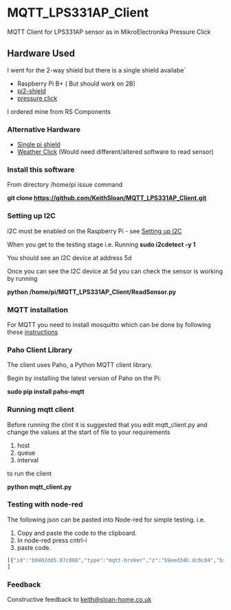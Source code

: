 # MQTT_LPS331AP_Client
MQTT Client for LPS331AP sensor as in MikroElectronika Pressure Click

## Hardware Used
I went for the 2-way shield but there is a single shield availabe`

* Raspberry Pi B+ ( But should work on 2B)
* [pi2-shield](http://www.mikroe.com/click/pi2-shield/)
* [pressure click](http://www.mikroe.com/click/pressure/)

I ordered mine from RS Components

### Alternative Hardware
* [Single pi shield](http://www.mikroe.com/click/pi-shield/)
* [Weather Click](http://www.mikroe.com/click/weather/)
(Would need different/altered software to read sensor)

### Install this software
From directory /home/pi issue command

**git clone https://github.com/KeithSloan/MQTT_LPS331AP_Client.git**

### Setting up I2C
I2C must be enabled on the Raspberry Pi - 
see [Setting up I2C](http://www.raspberrypi-spy.co.uk/2014/11/enabling-the-i2c-interface-on-the-raspberry-pi)

When you get to the testing stage i.e. Running 
**sudo i2cdetect -y 1**

You should see an I2C device at address 5d

Once you can see the I2C device at 5d you can check the sensor is working by running

**python /home/pi/MQTT_LPS331AP_Client/ReadSensor.py**

### MQTT installation

For MQTT you need to install mosquitto which can be done by following these [instructions](http://mosquitto.org/2013/01/mosquitto-debian-repository/)

### Paho Client Library

The client uses Paho, a Python MQTT client library.

Begin by installing the latest version of Paho on the Pi:

**sudo pip install paho-mqtt**


### Running mqtt client

Before running the clint it is suggested that you edit mqtt_client.py
and change the values at the start of file to your requirements

1. host
2. queue
3. interval

to run the client

**python mqtt_client.py**

### Testing with node-red

The following json can be pasted into Node-red for simple testing.
i.e. 
1. Copy and paste the code to the clipboard.
2. In node-red press cntrl-i
3. paste code.

```javascript
[{"id":"b0402dd5.87c808","type":"mqtt-broker","z":"59eed34b.dc0c04","broker":"localhost","port":"1883","clientid":"","usetls":false,"verifyservercert":true,"compatmode":true,"keepalive":"15","cleansession":true,"willTopic":"","willQos":"0","willRetain":null,"willPayload":"","birthTopic":"","birthQos":"0","birthRetain":null,"birthPayload":""},{"id":"265015c6.dd75da","type":"mqtt in","z":"59eed34b.dc0c04","name":"Sensor Queue","topic":"pi-one/sensor","broker":"b0402dd5.87c808","x":89,"y":419,"wires":[["d19ef67d.535c3"]]},{"id":"d19ef67d.535c3","type":"debug","z":"59eed34b.dc0c04","name":"","active":true,"console":"false","complete":"payload","x":349,"y":445,"wires":[]}
]
```

### Feedback
Constructive feedback to keith@sloan-home.co.uk
